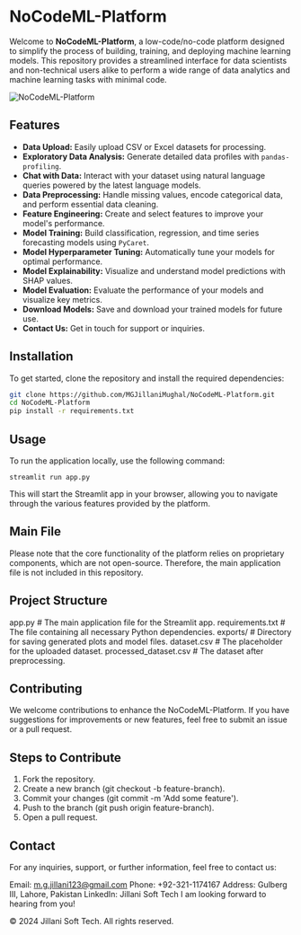 # NoCodeML-Platform

Welcome to **NoCodeML-Platform**, a low-code/no-code platform designed to simplify the process of building, training, and deploying machine learning models. This repository provides a streamlined interface for data scientists and non-technical users alike to perform a wide range of data analytics and machine learning tasks with minimal code.

![NoCodeML-Platform](https://www.onepointltd.com/wp-content/uploads/2020/03/inno2.png)

## Features

- **Data Upload:** Easily upload CSV or Excel datasets for processing.
- **Exploratory Data Analysis:** Generate detailed data profiles with `pandas-profiling`.
- **Chat with Data:** Interact with your dataset using natural language queries powered by the latest language models.
- **Data Preprocessing:** Handle missing values, encode categorical data, and perform essential data cleaning.
- **Feature Engineering:** Create and select features to improve your model's performance.
- **Model Training:** Build classification, regression, and time series forecasting models using `PyCaret`.
- **Model Hyperparameter Tuning:** Automatically tune your models for optimal performance.
- **Model Explainability:** Visualize and understand model predictions with SHAP values.
- **Model Evaluation:** Evaluate the performance of your models and visualize key metrics.
- **Download Models:** Save and download your trained models for future use.
- **Contact Us:** Get in touch for support or inquiries.

## Installation

To get started, clone the repository and install the required dependencies:

```bash
git clone https://github.com/MGJillaniMughal/NoCodeML-Platform.git
cd NoCodeML-Platform
pip install -r requirements.txt
```

## Usage
To run the application locally, use the following command:

```
streamlit run app.py
```
This will start the Streamlit app in your browser, allowing you to navigate through the various features provided by the platform.

## Main File
Please note that the core functionality of the platform relies on proprietary components, which are not open-source. Therefore, the main application file is not included in this repository.

## Project Structure

app.py                 # The main application file for the Streamlit app.
requirements.txt       # The file containing all necessary Python dependencies.
exports/               # Directory for saving generated plots and model files.
dataset.csv            # The placeholder for the uploaded dataset.
processed_dataset.csv  # The dataset after preprocessing.

## Contributing
We welcome contributions to enhance the NoCodeML-Platform. If you have suggestions for improvements or new features, feel free to submit an issue or a pull request.

## Steps to Contribute

1. Fork the repository.
2. Create a new branch (git checkout -b feature-branch).
3. Commit your changes (git commit -m 'Add some feature').
4. Push to the branch (git push origin feature-branch).
5. Open a pull request.

## Contact
For any inquiries, support, or further information, feel free to contact us:

Email: m.g.jillani123@gmail.com
Phone: +92-321-1174167
Address: Gulberg III, Lahore, Pakistan
LinkedIn: Jillani Soft Tech
I am looking forward to hearing from you!

© 2024 Jillani Soft Tech. All rights reserved.

